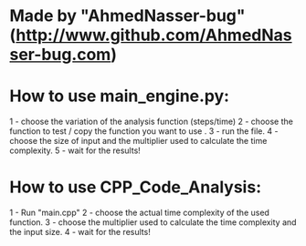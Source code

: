 # Made by "AhmedNasser-bug" (http://www.github.com/AhmedNasser-bug.com)
# How to use main_engine.py:
1 - choose the variation of the analysis function (steps/time)
2 - choose the function to test / copy the function you want to use .
3 -  run the file.
4 - choose the size of input and the multiplier used to calculate the time complexity.
5 - wait for the results!

# How to use CPP_Code_Analysis:
1 - Run "main.cpp"
2 - choose the actual time complexity of the used function.
3 - choose the multiplier used to calculate the time complexity and the input size.
4 - wait for the results!
